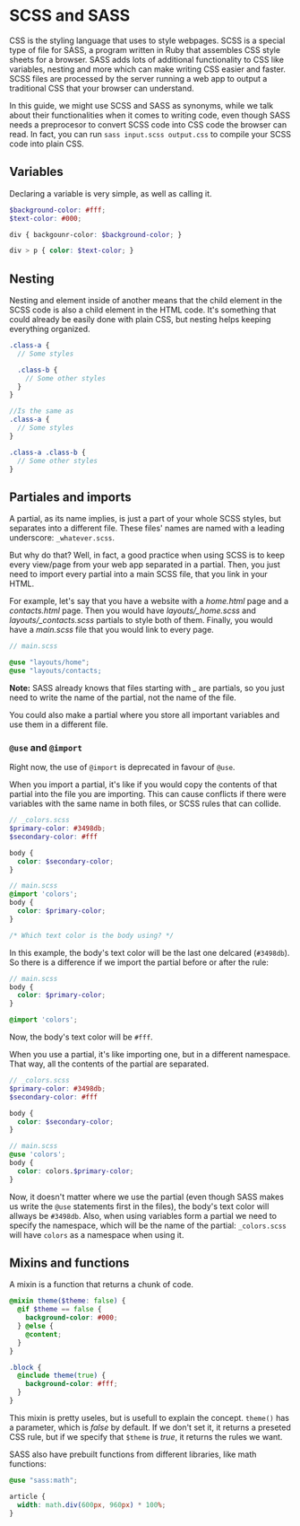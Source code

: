 # SCSS and SASS

CSS is the styling language that uses to style webpages. SCSS is a special type of file for SASS, a program written in Ruby that assembles CSS style sheets for a browser. SASS adds lots of additional functionality to CSS like variables, nesting and more which can make writing CSS easier and faster. SCSS files are processed by the server running a web app to output a traditional CSS that your browser can understand.

In this guide, we might use SCSS and SASS as synonyms, while we talk about their functionalities when it comes to writing code, even though SASS needs a preprocesor to convert SCSS code into CSS code the browser can read. In fact, you can run `sass input.scss output.css` to compile your SCSS code into plain CSS.

## Variables
Declaring a variable is very simple, as well as calling it.

```scss
$background-color: #fff;
$text-color: #000;

div { backgounr-color: $background-color; }

div > p { color: $text-color; }
```

## Nesting
Nesting and element inside of another means that the child element in the SCSS code is also a child element in the HTML code. It's something that could already be easily done with plain CSS, but nesting helps keeping everything organized.

```scss
.class-a {
  // Some styles

  .class-b {
    // Some other styles
  }
}

//Is the same as
.class-a {
  // Some styles
}

.class-a .class-b {
  // Some other styles
}
```

## Partiales and imports
A partial, as its name implies, is just a part of your whole SCSS styles, but separates into a different file. These files' names are named with a leading underscore: `_whatever.scss`.

But why do that? Well, in fact, a good practice when using SCSS is to keep every view/page from your web app separated in a partial. Then, you just need to import every partial into a main SCSS file, that you link in your HTML.

For example, let's say that you have a website with a *home.html* page and a *contacts.html* page. Then you would have *layouts/_home.scss* and *layouts/_contacts.scss* partials to style both of them. Finally, you would have a *main.scss* file that you would link to every page.

```scss
// main.scss

@use "layouts/home";
@use "layouts/contacts;
```

**Note:** SASS already knows that files starting with *_* are partials, so you just need to write the name of the partial, not the name of the file.

You could also make a partial where you store all important variables and use them in a different file.

### `@use` and `@import`
Right now, the use of `@import` is deprecated in favour of `@use`.

When you import a partial, it's like if you would copy the contents of that partial into the file you are importing. This can cause conflicts if there were variables with the same name in both files, or SCSS rules that can collide.

```scss
// _colors.scss
$primary-color: #3498db;
$secondary-color: #fff

body {
  color: $secondary-color;
}

// main.scss
@import 'colors';
body {
  color: $primary-color;
}

/* Which text color is the body using? */
```

In this example, the body's text color will be the last one delcared (`#3498db`). So there is a difference if we import the partial before or after the rule:

```scss
// main.scss
body {
  color: $primary-color;
}

@import 'colors';
```

Now, the body's text color will be `#fff`.

When you use a partial, it's like importing one, but in a different namespace. That way, all the contents of the partial are separated.

```scss
// _colors.scss
$primary-color: #3498db;
$secondary-color: #fff

body {
  color: $secondary-color;
}

// main.scss
@use 'colors';
body {
  color: colors.$primary-color;
}
```

Now, it doesn't matter where we use the partial (even though SASS makes us write the `@use` statements first in the files), the body's text color will allways be `#3498db`. Also, when using variables form a partial we need to specify the namespace, which will be the name of the partial: `_colors.scss` will have `colors` as a namespace when using it.

## Mixins and functions
A mixin is a function that returns a chunk of code.

```scss
@mixin theme($theme: false) {
  @if $theme == false {
    background-color: #000;
  } @else {
    @content;
  }
}

.block {
  @include theme(true) {
    background-color: #fff;
  }
}
```

This mixin is pretty useles, but is usefull to explain the concept. `theme()` has a parameter, which is *false* by default. If we don't set it, it returns a preseted CSS rule, but if we specify that `$theme` is *true*, it returns the rules we want.

SASS also have prebuilt functions from different libraries, like math functions:

```scss
@use "sass:math";

article {
  width: math.div(600px, 960px) * 100%;
}
```
